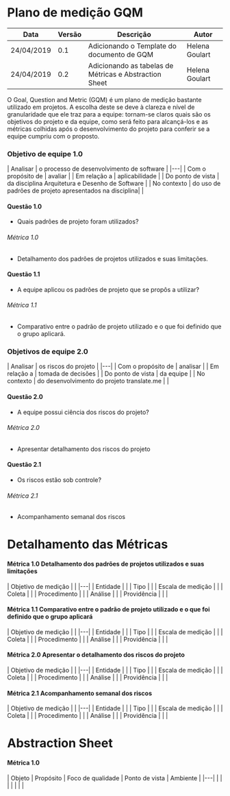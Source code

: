 # Plano de medição GQM

| Data | Versão | Descrição | Autor |
|---|---|---|---|
| 24/04/2019 | 0.1 | Adicionando o Template do documento de GQM | Helena Goulart |
| 24/04/2019 | 0.2 | Adicionando as tabelas de Métricas e Abstraction Sheet | Helena Goulart |

O Goal, Question and Metric (GQM) é um plano de medição bastante utilizado em
projetos. A escolha deste se deve à clareza e nível de granularidade
que ele traz para a equipe: tornam-se claros quais são os objetivos do projeto
e da equipe, como será feito para alcançá-los e as métricas colhidas após o
desenvolvimento do projeto para conferir se a equipe cumpriu com o proposto.

### Objetivo de equipe 1.0

| Analisar | o processo de desenvolvimento de software |
|---|
| Com o propósito de | avaliar |
| Em relação a | aplicabilidade |
| Do ponto de vista | da disciplina Arquitetura e Desenho de Software |
| No contexto | do uso de padrões de projeto apresentados na disciplina| |

#### Questão 1.0
- Quais padrões de projeto foram utilizados? <br>

###### Métrica 1.0
- Detalhamento dos padrões de projetos utilizados e suas limitações.

#### Questão 1.1

- A equipe aplicou os padrões de projeto que se propôs a utilizar? <br>

###### Métrica 1.1

-  Comparativo entre o padrão de projeto utilizado e o que foi definido que o grupo aplicará.

### Objetivos de equipe 2.0

| Analisar | os riscos do projeto |
|---|
| Com o propósito de | analisar |
| Em relação a | tomada de decisões |
| Do ponto de vista | da equipe |
| No contexto | do desenvolvimento do projeto translate.me | |

#### Questão 2.0

- A equipe possui ciência dos riscos do projeto? <br>

###### Métrica 2.0

- Apresentar detalhamento dos riscos do projeto

#### Questão 2.1
- Os riscos estão sob controle?

###### Métrica 2.1
- Acompanhamento semanal dos riscos <br>

# Detalhamento das Métricas

#### Métrica 1.0 Detalhamento dos padrões de projetos utilizados e suas limitações

| Objetivo de medição |   |
|---|
| Entidade |  |
| Tipo |  |
| Escala de medição |  |
| Coleta | |
| Procedimento | |
| Análise | |
| Providência | | |

#### Métrica 1.1 Comparativo entre o padrão de projeto utilizado e o que foi definido que o grupo aplicará

| Objetivo de medição |  |
|---|
| Entidade |  |
| Tipo |  |
| Escala de medição |  |
| Coleta | |
| Procedimento | |
| Análise | |
| Providência | | |

#### Métrica 2.0 Apresentar o detalhamento dos riscos do projeto

| Objetivo de medição |  |
|---|
| Entidade |  |
| Tipo |  |
| Escala de medição |  |
| Coleta | |
| Procedimento | |
| Análise | |
| Providência | | |

#### Métrica 2.1 Acompanhamento semanal dos riscos

| Objetivo de medição |  |
|---|
| Entidade |  |
| Tipo |  |
| Escala de medição |  |
| Coleta | |
| Procedimento | |
| Análise | |
| Providência | | |




# Abstraction Sheet

#### Métrica 1.0
| Objeto | Propósito | Foco de qualidade | Ponto de vista | Ambiente |
|---|
|  |  | | | | |
